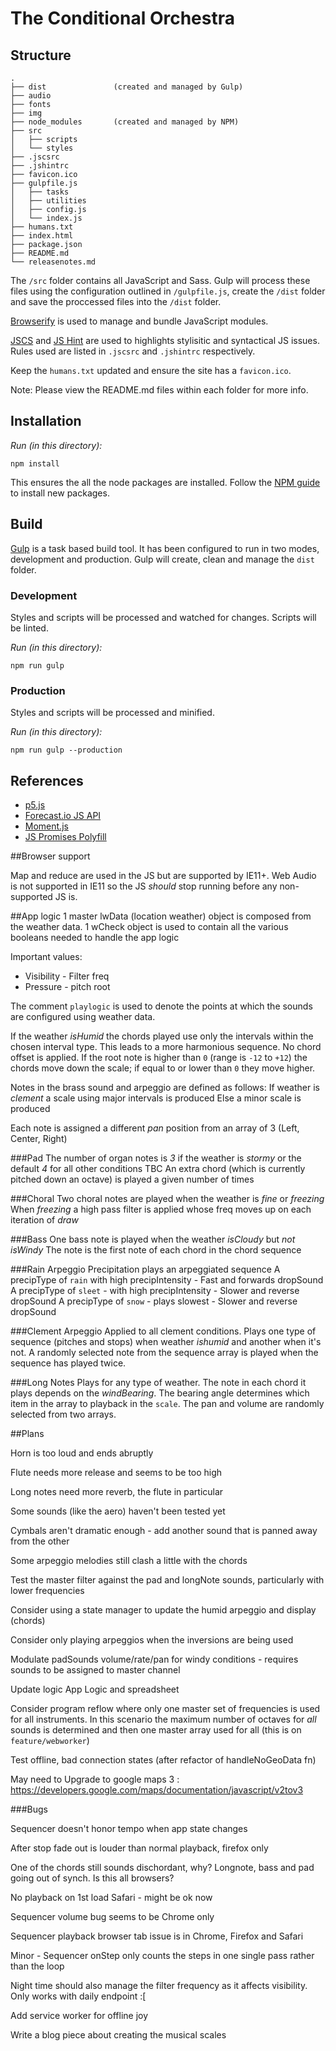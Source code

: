 # The Conditional Orchestra

## Structure

	.
	├── dist               (created and managed by Gulp)
	├── audio
	├── fonts
	├── img
	├── node_modules       (created and managed by NPM)
	├── src
	│   ├── scripts
	│   └── styles
	├── .jscsrc
	├── .jshintrc
	├── favicon.ico
	├── gulpfile.js
	│   ├── tasks
	│   ├── utilities
	│   ├── config.js
	│   └── index.js
	├── humans.txt
	├── index.html
	├── package.json
	├── README.md
	└── releasenotes.md

The `/src` folder contains all JavaScript and Sass. Gulp will process these files using the configuration outlined in `/gulpfile.js`, create the `/dist` folder and save the proccessed files into the `/dist` folder.

[Browserify](http://browserify.org/) is used to manage and bundle JavaScript modules.

[JSCS](http://jscs.info/rules.html) and [JS Hint](http://jshint.com/docs/options/) are used to highlights stylisitic and syntactical JS issues. Rules used are listed in `.jscsrc` and `.jshintrc` respectively.

Keep the `humans.txt` updated and ensure the site has a `favicon.ico`.

Note: Please view the README.md files within each folder for more info.

## Installation

*Run (in this directory):*

  `npm install`

This ensures the all the node packages are installed. Follow the [NPM guide](https://docs.npmjs.com/cli/install) to install new packages.

## Build

[Gulp](https://github.com/gulpjs/gulp/blob/master/docs/getting-started.md) is a task based build tool. It has been configured to run in two modes, development and production. Gulp will create, clean and manage the `dist` folder.

### Development

Styles and scripts will be processed and watched for changes. Scripts will be linted.

*Run (in this directory):*

  `npm run gulp`

### Production

Styles and scripts will be processed and minified.

*Run (in this directory):*

  `npm run gulp --production`

## References

* [p5.js](http://p5js.org/)
* [Forecast.io JS API](https://github.com/iantearle/forecast.io-javascript-api)
* [Moment.js](http://momentjs.com/)
* [JS Promises Polyfill](https://www.npmjs.com/package/es6-promise-polyfill)

##Browser support

Map and reduce are used in the JS but are supported by IE11+.
Web Audio is not supported in IE11 so the JS _should_ stop running before any non-supported JS is.

##App logic
1 master lwData (location weather) object is composed from the weather data.
1 wCheck object is used to contain all the various booleans needed to handle the app logic

Important values:
* Visibility - Filter freq  
* Pressure - pitch root

The comment `playlogic` is used to denote the points at which the sounds are configured using weather data.

If the weather _isHumid_ the chords played use only the intervals within the chosen interval type. This leads to a more harmonious sequence. No chord offset is applied.
If the root note is higher than `0` (range is `-12` to `+12`) the chords move down the scale; if equal to or lower than `0` they move higher.

Notes in the brass sound and arpeggio are defined as follows:
If weather is _clement_ a scale using major intervals is produced
Else a minor scale is produced

Each note is assigned a different _pan_ position from an array of 3 (Left, Center, Right)

###Pad
The number of organ notes is _3_ if the weather is _stormy_
or the default _4_ for all other conditions TBC
An extra chord (which is currently pitched down an octave) is played a given number of times

###Choral
Two choral notes are played when the weather is _fine_ or _freezing_
When _freezing_ a high pass filter is applied whose freq moves up on each iteration of _draw_

###Bass
One bass note is played when the weather _isCloudy_ but *not* _isWindy_
The note is the first note of each chord in the chord sequence

###Rain Arpeggio
Precipitation plays an arpeggiated sequence
A precipType of `rain` with high precipIntensity - Fast and forwards dropSound
A precipType of `sleet` - with high precipIntensity - Slower and reverse dropSound
A precipType of `snow` - plays slowest - Slower and reverse dropSound

###Clement Arpeggio
Applied to all clement conditions. Plays one type of sequence (pitches and stops) when
weather _ishumid_ and another when it's not.
A randomly selected note from the sequence array is played when the sequence has played twice.

###Long Notes
Plays for any type of weather. The note in each chord it plays depends on the _windBearing_.
The bearing angle determines which item in the array to playback in the `scale`.
The pan and volume are randomly selected from two arrays.

##Plans

Horn is too loud and ends abruptly

Flute needs more release and seems to be too high

Long notes need more reverb, the flute in particular

Some sounds (like the aero) haven't been tested yet

Cymbals aren't dramatic enough - add another sound that is panned away from the other

Some arpeggio melodies still clash a little with the chords

Test the master filter against the pad and longNote sounds, particularly with lower frequencies

Consider using a state manager to update the humid arpeggio and display (chords)

Consider only playing arpeggios when the inversions are being used

Modulate padSounds volume/rate/pan for windy conditions - requires sounds to be assigned to master channel

Update logic App Logic and spreadsheet

Consider program reflow where only one master set of frequencies is used for all instruments.
In this scenario the maximum number of octaves for _all_ sounds is determined and then one master array used for all (this is on `feature/webworker`)

Test offline, bad connection states (after refactor of handleNoGeoData fn)

May need to Upgrade to google maps 3 : https://developers.google.com/maps/documentation/javascript/v2tov3

###Bugs

Sequencer doesn't honor tempo when app state changes

After stop fade out is louder than normal playback, firefox only

One of the chords still sounds dischordant, why? Longnote, bass and pad going out of synch. Is this all browsers?

No playback on 1st load Safari - might be ok now

Sequencer volume bug seems to be Chrome only

Sequencer playback browser tab issue is in Chrome, Firefox and Safari

Minor - Sequencer onStep only counts the steps in one single pass rather than the loop

Night time should also manage the filter frequency as it affects visibility. Only works with daily endpoint :[

Add service worker for offline joy

Write a blog piece about creating the musical scales
